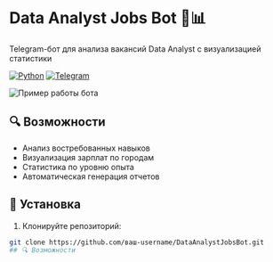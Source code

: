 # Data Analyst Jobs Bot 🤖📊

Telegram-бот для анализа вакансий Data Analyst с визуализацией статистики

[![Python](https://img.shields.io/badge/Python-3.8+-blue.svg)](https://python.org)
[![Telegram](https://img.shields.io/badge/Telegram-Bot-blue.svg)](https://telegram.org)

![Пример работы бота](images/bot_demo.gif)

## 🔍 Возможности
- Анализ востребованных навыков
- Визуализация зарплат по городам
- Статистика по уровню опыта
- Автоматическая генерация отчетов

## 🚀 Установка
1. Клонируйте репозиторий:
```bash
git clone https://github.com/ваш-username/DataAnalystJobsBot.git
## 🔍 Возможности
